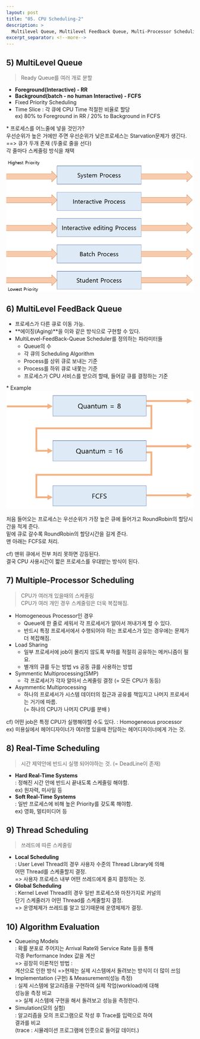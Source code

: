 ```yaml
---
layout: post
title: "05. CPU Scheduling-2"
description: >
  Multilevel Queue, Multilevel Feedback Queue, Multi-Processor Scheduling, Real-time Scheduling, Example of Non-Preemptive SJF, Thread Scheduling, Algorithm Evaluation
excerpt_separator: <!--more-->
---
```


<!--more-->


## 5) MultiLevel Queue
> Ready Queue를 여러 개로 분할
- **Foreground(Interactive) - RR**
- **Background(batch - no human Interactive) - FCFS**
- Fixed Priority Scheduling
- Time Slice : 각 큐에 CPU Time 적절한 비율로 할당    
ex) 80% to Foreground in RR / 20% to Background in FCFS

\* 프로세스를 어느줄에 넣을 것인가?   
우선순위가 높은 거에만 주면 우선순위가 낮은프로세스는 Starvation문제가 생긴다.
==> 큐가 두개 존재 (두줄로 줄을 선다)   
각 줄마다 스케줄링 방식을 채택    

![MultilevelQueue](../../../assets/img/os/MultilevelQueue.png)

## 6) MultiLevel FeedBack Queue   
- 프로세스가 다른 큐로 이동 가능.
- **에이징(Aging)**을 이와 같은 방식으로 구현할 수 있다.
- MultiLevel-FeedBack-Queue Scheduler를 정의하는 파라미터들
  - Queue의 수
  - 각 큐의 Scheduling Algorithm
  - Process를 상위 큐로 보내는 기준
  - Process를 하위 큐로 내쫓는 기준
  - 프로세스가 CPU 서비스를 받으려 할때, 들어갈 큐를 결정하는 기준

\* Example    
![MultilevelFeedbackQueue](../../../assets/img/os/MultilevelFeedbackQueue.png)

처음 들어오는 프로세스는 우선순위가 가장 높은 큐에 들어가고 RoundRobin의 할당시간을 적게 준다.   
밑에 큐로 갈수록 RoundRobin의 할당시간을 길게 준다.   
맨 아래는 FCFS로 처리.

cf) 맨위 큐에서 전부 처리 못하면 강등된다.  
결국 CPU 사용시간이 짧은 프로세스를 우대받는 방식이 된다.

## 7) Multiple-Processor Scheduling
> CPU가 여러개 있을때의 스케줄링    
CPU가 여러 개인 경우 스케줄링은 더욱 복잡해짐.
- Homogeneous Processor인 경우
  - Queue에 한 줄로 세워서 각 프로세서가 알아서 꺼내가게 할 수 있다.
  - 반드시 특정 프로세서에서 수행되어야 하는 프로세스가 있는 경우에는 문제가 더 복잡해짐.
- Load Sharing
  - 일부 프로세서에 job이 몰리지 않도록 부하를 적절히 공유하는 메커니즘이 필요.
  - 별개의 큐를 두는 방법 vs 공동 큐를 사용하는 방법
- Symmentic Multiprocessing(SMP)
  - 각 프로세서가 각자 알아서 스케줄링 결정 (= 모든 CPU가 동등)
- Asymmentic Multiprocessing
  - 하나의 프로세서가 시스템 데이터의 접근과 공유를 책임지고 나머지 프로세서는 거기에 따름.   
  (= 하나의 CPU가 나머지 CPU를 분배 )

cf) 어떤 job은 특정 CPU가 실행해야할 수도 있다. : Homogeneous processor   
ex) 미용실에서 헤어디자이너가 여러명 있을때 전담하는 헤어디자이너에게 가는 것.    

## 8) Real-Time Scheduling
> 시간 제약안에 반드시 실행 되어야하는 것. (= DeadLine이 존재)
- **Hard Real-Time Systems**    
  : 정해진 시간 안에 반드시 끝내도록 스케줄링 해야함.   
  ex) 원자력, 미사일 등 
- **Soft Real-Time Systems**  
  : 일반 프로세스에 비해 높은 Priority를 갖도록 해야함.   
  ex) 영화, 멀티미디어 등

## 9) Thread Scheduling
> 쓰레드에 따른 스케줄링

- **Local Scheduling**    
: User Level Thread의 경우 사용자 수준의 Thread Library에 의해    
어떤 Thread를 스케줄할지 결정.    
=> 사용자 프로세스 내부 어떤 쓰레드에게 줄지 결정하는 것.   
- **Global Scheduling**   
: Kernel Level Thread의 경우 일반 프로세스와 마찬가지로 커널의    
단기 스케줄러가 어떤 Thread를 스케줄할지 결정.    
=> 운영체제가 쓰레드를 알고 있기때문에 운영체제가 결정.    

## 10) Algorithm Evaluation 
- Queueing Models   
: 확률 분포로 주어지는 Arrival Rate와 Service Rate 등을 통해    
각종 Performance Index 값을 계산    
=> 굉장히 이론적인 방법 :     
계산으로 인한 방식 =>현재는 실제 시스템에서 돌려보는 방식이 더 많이 쓰임
- Implementation (구현) & Measurement(성능 측정)    
: 실제 시스템에 알고리즘을 구현하여 실제 작업(workload)에 대해    
성능을 측정 비교    
=> 실제 시스템에 구현을 해서 돌려보고 성능을 측정한다.
- Simulation(모의 실험)   
: 알고리즘을 모의 프로그램으로 작성 후 Trace를 입력으로 하여    
결과를 비교   
(trace : 시뮬레이션 프로그램에 인풋으로 들어갈 데이터.)
